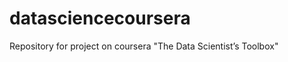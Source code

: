 datasciencecoursera
===================

Repository for project on coursera "The Data Scientist’s Toolbox"
